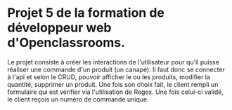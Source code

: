 # Projet 5 de la formation de développeur web d'Openclassrooms.

Le projet consiste à créer les interactions de l'utilisateur pour qu'il puisse réaliser une commande d'un produit (un canapé).
Il faut donc se connecter à l'api et selon le CRUD, pouvoir afficher le ou les produits, modifier la quantité, supprimer un produit. 
Une fois son choix fait, le client rempli un formulaire qui est vérifier via l'utilisation de Regex. Une fois celui-ci validé, le client reçois un numéro de commande unique. 
